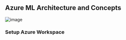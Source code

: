 ## Azure ML Architecture and Concepts
![image](https://github.com/user-attachments/assets/2e1f9f26-38e4-44cc-9920-9ab02bfef239)

### Setup Azure Workspace

